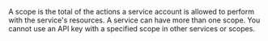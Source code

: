 A scope is the total of the actions a service account is allowed to perform with the service's resources. A service can have more than one scope. You cannot use an API key with a specified scope in other services or scopes.
